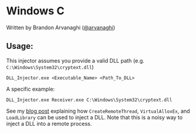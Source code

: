 # Windows C

Written by Brandon Arvanaghi ([@arvanaghi](https://twitter.com/arvanaghi))

## Usage:

This injector assumes you provide a valid DLL path (e.g. `C:\Windows\System32\cryptext.dll`)

    DLL_Injector.exe <Executable_Name> <Path_To_DLL>

A specific example:

    DLL_Injector.exe Receiver.exe C:\Windows\System32\cryptext.dll

See my [blog post](https://arvanaghi.com/blog/dll-injection-using-loadlibrary-in-C/) explaining how `CreateRemoteThread`, `VirtualAlloxEx`, and `LoadLibrary` can be used to inject a DLL. Note that this is a noisy way to inject a DLL into a remote process.


